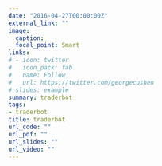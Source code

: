 ```yaml
---
date: "2016-04-27T00:00:00Z"
external_link: ""
image:
  caption: 
  focal_point: Smart
links:
# - icon: twitter
#   icon_pack: fab
#   name: Follow
#   url: https://twitter.com/georgecushen
# slides: example
summary: traderbot
tags:
- traderbot
title: traderbot
url_code: ""
url_pdf: ""
url_slides: ""
url_video: ""
---
```

